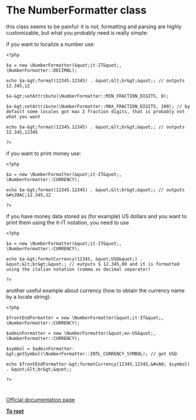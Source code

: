 # The NumberFormatter class





this class seems to be painful: it is not, formatting and parsing are highly customizable, but what you probably need is really simple:



if you want to localize a number use:





```
<?php

$a = new \NumberFormatter(&quot;it-IT&quot;, \NumberFormatter::DECIMAL);

echo $a-&gt;format(12345.12345) . &quot;&lt;br&gt;&quot;; // outputs 12.345,12

$a-&gt;setAttribute(\NumberFormatter::MIN_FRACTION_DIGITS, 0);

$a-&gt;setAttribute(\NumberFormatter::MAX_FRACTION_DIGITS, 100); // by default some locales got max 2 fraction digits, that is probably not what you want

echo $a-&gt;format(12345.12345) . &quot;&lt;br&gt;&quot;; // outputs 12.345,12345

?>
```




if you want to print money use:





```
<?php

$a = new \NumberFormatter(&quot;it-IT&quot;, \NumberFormatter::CURRENCY);

echo $a-&gt;format(12345.12345) . &quot;&lt;br&gt;&quot;; // outputs &#x20AC;12.345,12

?>
```




if you have money data stored as (for example) US dollars and you want to print them using the it-IT notation, you need to use





```
<?php

$a = new \NumberFormatter(&quot;it-IT&quot;, \NumberFormatter::CURRENCY);

echo $a-&gt;formatCurrency(12345, &quot;USD&quot;) . &quot;&lt;br&gt;&quot;; // outputs $ 12.345,00 and it is formatted using the italian notation (comma as decimal separator)

?>
```




another useful example about currency (how to obtain the currency name by a locale string):





```
<?php

$frontEndFormatter = new \NumberFormatter(&quot;it-IT&quot;, \NumberFormatter::CURRENCY);

$adminFormatter = new \NumberFormatter(&quot;en-US&quot;, \NumberFormatter::CURRENCY);

$symbol = $adminFormatter-&gt;getSymbol(\NumberFormatter::INTL_CURRENCY_SYMBOL); // got USD

echo $frontEndFormatter-&gt;formatCurrency(12345.12345,&#xA0; $symbol) . &quot;&lt;br&gt;&quot;;

?>
```



  

#

[Official documentation page](https://www.php.net/manual/en/class.numberformatter.php)

**[To root](/README.md)**